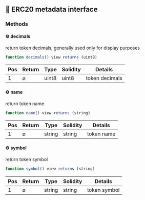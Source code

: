 ## 📜 ERC20 metadata interface

### Methods

#### ⚙️ __decimals__
return token decimals, generally used only for display purposes

```js
function decimals() view returns (uint8)
```
| Pos | Return | Type | Solidity | Details |
| --- | --- | --- | --- | --- |
|1 | ⌀ | uint8 | uint8 | token decimals |


#### ⚙️ __name__
return token name

```js
function name() view returns (string)
```
| Pos | Return | Type | Solidity | Details |
| --- | --- | --- | --- | --- |
|1 | ⌀ | string | string | token name |


#### ⚙️ __symbol__
return token symbol

```js
function symbol() view returns (string)
```
| Pos | Return | Type | Solidity | Details |
| --- | --- | --- | --- | --- |
|1 | ⌀ | string | string | token symbol |


